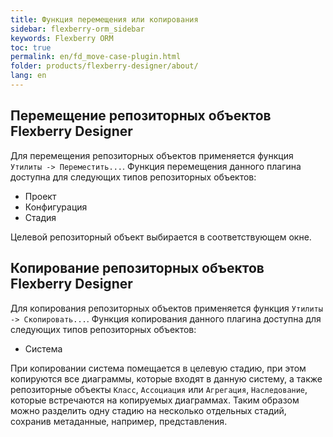 ```yaml
---
title: Функция перемещения или копирования
sidebar: flexberry-orm_sidebar
keywords: Flexberry ORM
toc: true
permalink: en/fd_move-case-plugin.html
folder: products/flexberry-designer/about/
lang: en
---
```


## Перемещение репозиторных объектов Flexberry Designer

Для перемещения репозиторных объектов применяется функция `Утилиты -> Переместить...`. Функция перемещения данного плагина доступна для следующих типов репозиторных объектов:

* Проект
* Конфигурация
* Стадия

Целевой репозиторный объект выбирается в соответствующем окне.

## Копирование репозиторных объектов Flexberry Designer

Для копирования репозиторных объектов применяется функция `Утилиты -> Cкопировать...`. Функция копирования данного плагина доступна для следующих типов репозиторных объектов:

* Система

При копировании система помещается в целевую стадию, при этом копируются все диаграммы, которые входят в данную систему, а также репозиторные объекты `Класс`, `Ассоциация` или `Агрегация`, `Наследование`, которые встречаются на копируемых диаграммах. Таким образом можно разделить одну стадию на несколько отдельных стадий, сохранив метаданные, например, представления.